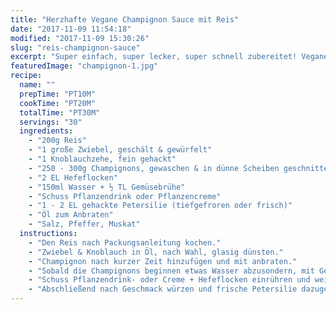 ```yaml
---
title: "Herzhafte Vegane Champignon Sauce mit Reis"
date: "2017-11-09 11:54:18"
modified: "2017-11-09 15:30:26"
slug: "reis-champignon-sauce"
excerpt: "Super einfach, super lecker, super schnell zubereitet! Vegane Hausmannskost ist einfach fein. Viel Spaß beim Nachkochen!"
featuredImage: "champignon-1.jpg"
recipe:
  name: ""
  prepTime: "PT10M"
  cookTime: "PT20M"
  totalTime: "PT30M"
  servings: "30"
  ingredients:
    - "200g Reis"
    - "1 große Zwiebel, geschält & gewürfelt"
    - "1 Knoblauchzehe, fein gehackt"
    - "250 - 300g Champignons, gewaschen & in dünne Scheiben geschnitten"
    - "2 EL Hefeflocken"
    - "150ml Wasser + ½ TL Gemüsebrühe"
    - "Schuss Pflanzendrink oder Pflanzencreme"
    - "1 - 2 EL gehackte Petersilie (tiefgefroren oder frisch)"
    - "Öl zum Anbraten"
    - "Salz, Pfeffer, Muskat"
  instructions:
    - "Den Reis nach Packungsanleitung kochen."
    - "Zwiebel & Knoblauch in Öl, nach Wahl, glasig dünsten."
    - "Champignon nach kurzer Zeit hinzufügen und mit anbraten."
    - "Sobald die Champignons beginnen etwas Wasser abzusondern, mit Gemüsebrühe ablöschen und ca. 5 min köcheln lassen."
    - "Schuss Pflanzendrink- oder Creme + Hefeflocken einrühren und weiter köcheln lassen, bis die Sauce etwas eindickt."
    - "Abschließend nach Geschmack würzen und frische Petersilie dazugeben."
---
```


